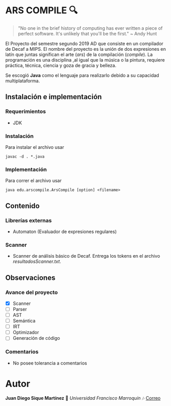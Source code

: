 # ARS COMPILE :mag:
> "No one in the brief history of computing has ever written a piece of perfect software. It's unlikely that you'll be the first." 
> ~ Andy Hunt


El Proyecto del semestre segundo 2019 AD que consiste en un compilador de Decaf a MIPS. El nombre del proyecto es la unión de dos expresiones en latín que juntas significan el arte (*ars*) de la compilación (*compile*). La programación es una disciplina ,al igual que la música o la pintura, requiere práctica, técnica, ciencia y goza de gracia y belleza. 

Se escogió **Java** como el lenguaje para realizarlo debido a su capacidad multiplataforma. 

## Instalación e implementación
### Requerimientos
* JDK

### Instalación
Para instalar el archivo usar 
```
javac -d . *.java
```

### Implementación
Para correr el archivo usar 
```
java edu.arscompile.ArsCompile [option] <filename>
```

## Contenido
### Librerías externas
* Automaton (Evaluador de expresiones regulares)

### Scanner
* Scanner de análisis básico de Decaf. Entrega los tokens en el archivo *resultadosScanner.txt*. 


## Observaciones
### Avance del proyecto
- [x] Scanner
- [ ] Parser
- [ ] AST
- [ ] Semántica
- [ ] IRT
- [ ] Optimizador
- [ ] Generación de código

### Comentarios
* No posee tolerancia a comentarios

# Autor

**Juan Diego Sique Martínez** :musical_keyboard: *Universidad Francisco Marroquín* :notes: [Correo](juandiegosique@ufm.edu)


